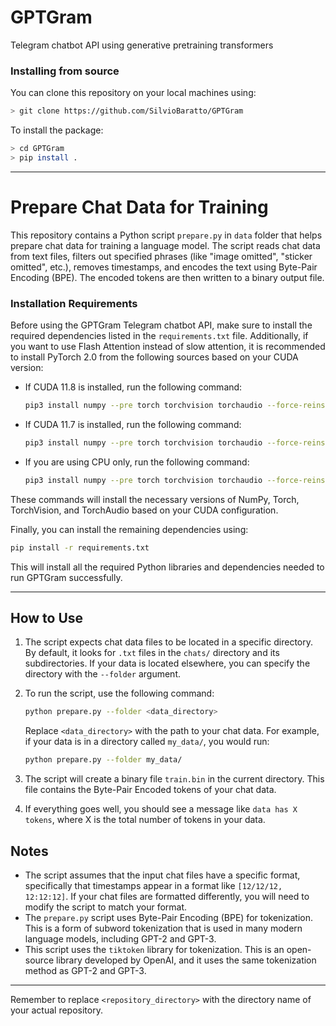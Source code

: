 # GPTGram
Telegram chatbot API using generative pretraining transformers

### Installing from source

You can clone this repository on your local machines using:

```bash
> git clone https://github.com/SilvioBaratto/GPTGram
```

To install the package:

```bash
> cd GPTGram
> pip install .
```

---

# Prepare Chat Data for Training

This repository contains a Python script `prepare.py` in `data` folder that helps prepare chat data for training a language model. The script reads chat data from text files, filters out specified phrases (like "image omitted", "sticker omitted", etc.), removes timestamps, and encodes the text using Byte-Pair Encoding (BPE). The encoded tokens are then written to a binary output file.

### Installation Requirements

Before using the GPTGram Telegram chatbot API, make sure to install the required dependencies listed in the `requirements.txt` file. Additionally, if you want to use Flash Attention instead of slow attention, it is recommended to install PyTorch 2.0 from the following sources based on your CUDA version:

- If CUDA 11.8 is installed, run the following command:

  ```bash
  pip3 install numpy --pre torch torchvision torchaudio --force-reinstall --index-url https://download.pytorch.org/whl/nightly/cu118
  ```

- If CUDA 11.7 is installed, run the following command:

  ```bash
  pip3 install numpy --pre torch torchvision torchaudio --force-reinstall --index-url https://download.pytorch.org/whl/nightly/cu117
  ```

- If you are using CPU only, run the following command:

  ```bash
  pip3 install numpy --pre torch torchvision torchaudio --force-reinstall --index-url https://download.pytorch.org/whl/nightly/cpu
  ```

These commands will install the necessary versions of NumPy, Torch, TorchVision, and TorchAudio based on your CUDA configuration.

Finally, you can install the remaining dependencies using:

```bash
pip install -r requirements.txt
```

This will install all the required Python libraries and dependencies needed to run GPTGram successfully.

---

## How to Use

1. The script expects chat data files to be located in a specific directory. By default, it looks for `.txt` files in the `chats/` directory and its subdirectories. If your data is located elsewhere, you can specify the directory with the `--folder` argument.

2. To run the script, use the following command:

    ```bash
    python prepare.py --folder <data_directory>
    ```

    Replace `<data_directory>` with the path to your chat data. For example, if your data is in a directory called `my_data/`, you would run:

    ```bash
    python prepare.py --folder my_data/
    ```

3. The script will create a binary file `train.bin` in the current directory. This file contains the Byte-Pair Encoded tokens of your chat data.

4. If everything goes well, you should see a message like `data has X tokens`, where X is the total number of tokens in your data.

## Notes

- The script assumes that the input chat files have a specific format, specifically that timestamps appear in a format like `[12/12/12, 12:12:12]`. If your chat files are formatted differently, you will need to modify the script to match your format.
- The `prepare.py` script uses Byte-Pair Encoding (BPE) for tokenization. This is a form of subword tokenization that is used in many modern language models, including GPT-2 and GPT-3.
- This script uses the `tiktoken` library for tokenization. This is an open-source library developed by OpenAI, and it uses the same tokenization method as GPT-2 and GPT-3.

---

Remember to replace `<repository_directory>` with the directory name of your actual repository.
